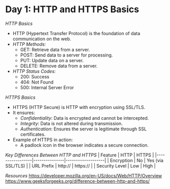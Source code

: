 # Day 1: HTTP and HTTPS Basics

*HTTP Basics*
- HTTP (Hypertext Transfer Protocol) is the foundation of data communication on the web.
- *HTTP Methods:*
  - GET: Retrieve data from a server.
  - POST: Send data to a server for processing.
  - PUT: Update data on a server.
  - DELETE: Remove data from a server.
- *HTTP Status Codes:*
  - 200: Success
  - 404: Not Found
  - 500: Internal Server Error

*HTTPS Basics*
- HTTPS (HTTP Secure) is HTTP with encryption using SSL/TLS.
- It ensures:
  - *Confidentiality*: Data is encrypted and cannot be intercepted.
  - *Integrity*: Data is not altered during transmission.
  - *Authentication*: Ensures the server is legitimate through SSL certificates.
- Example of HTTPS in action:
  - A padlock icon in the browser indicates a secure connection.
  
*Key Differences Between HTTP and HTTPS*
| Feature         | HTTP          | HTTPS             |
|-----------------|---------------|-------------------|
| Encryption      | No            | Yes (via SSL/TLS) |
| URL Prefix      | http://       | https://          |
| Security Level  | Low           | High              |

*Resources*
https://developer.mozilla.org/en-US/docs/Web/HTTP/Overview
https://www.geeksforgeeks.org/difference-between-http-and-https/
